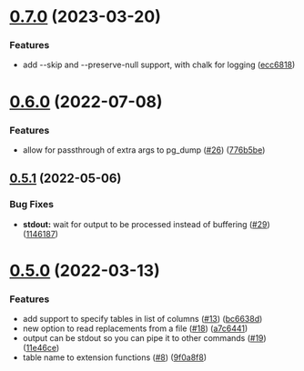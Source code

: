 # [0.7.0](https://github.com/rap2hpoutre/pg-anonymize/compare/v0.6.0...v0.7.0) (2023-03-20)


### Features

* add --skip and --preserve-null support, with chalk for logging ([ecc6818](https://github.com/rap2hpoutre/pg-anonymize/commit/ecc6818a96a0bcaa4e5142a82735835fdae0a5ab))

# [0.6.0](https://github.com/rap2hpoutre/pg-anonymize/compare/v0.5.1...v0.6.0) (2022-07-08)


### Features

* allow for passthrough of extra args to pg_dump ([#26](https://github.com/rap2hpoutre/pg-anonymize/issues/26)) ([776b5be](https://github.com/rap2hpoutre/pg-anonymize/commit/776b5be4efa8196b26d77b479329eb04033bc384))

## [0.5.1](https://github.com/rap2hpoutre/pg-anonymize/compare/v0.5.0...v0.5.1) (2022-05-06)


### Bug Fixes

* **stdout:** wait for output to be processed instead of buffering ([#29](https://github.com/rap2hpoutre/pg-anonymize/issues/29)) ([1146187](https://github.com/rap2hpoutre/pg-anonymize/commit/11461870674b65be83f2a9b6ba07b9162c2c19b1))

# [0.5.0](https://github.com/rap2hpoutre/pg-anonymize/compare/v0.4.0...v0.5.0) (2022-03-13)


### Features

* add support to specify tables in list of columns ([#13](https://github.com/rap2hpoutre/pg-anonymize/issues/13)) ([bc6638d](https://github.com/rap2hpoutre/pg-anonymize/commit/bc6638de24632cb0bee9059e25e688f19f9b2c6d))
* new option to read replacements from a file ([#18](https://github.com/rap2hpoutre/pg-anonymize/issues/18)) ([a7c6441](https://github.com/rap2hpoutre/pg-anonymize/commit/a7c644139f74616c0c4be79d06514e3b046f62ce))
* output can be stdout so you can pipe it to other commands ([#19](https://github.com/rap2hpoutre/pg-anonymize/issues/19)) ([11e46ce](https://github.com/rap2hpoutre/pg-anonymize/commit/11e46ce8ac8786d08401da2c27ef7089aa783905))
* table name to extension functions ([#8](https://github.com/rap2hpoutre/pg-anonymize/issues/8)) ([9f0a8f8](https://github.com/rap2hpoutre/pg-anonymize/commit/9f0a8f88ab443a1991136a475ea95e528799aff8))
